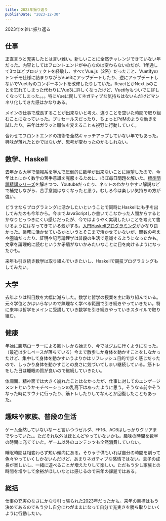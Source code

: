 ```yaml
---
title: 2023年振り返り
publishDate: "2023-12-30"
---
```


2023年を雑に振り返る

## 仕事

正直言うと充実したとは言い難い。新しいことに全然チャレンジできていない年だった。内容としてはフロントエンドが中心なのは変わらないのだが、1年通して3つほどプロジェクトを経験し、すべてVue.js（2系）だったこと、Vuetifyのトンデモ仕様に詰まりながらVue3にアップデートしたり、逆にアップデートしないでVuetifyのコンポーネントを改修したりしていた。ReactとかNext.jsのことを忘れてしまった代わりにVue3に詳しくなったけど、Vuetifyもついでに詳しくなってしまった。。。特にVueに関してネガティブな気持ちはないんだけどマンネリ化してきた感はかなりある。

メインの仕事で成長することが出来ないと考え、違うことを空いた時間で取り組むことになっていった。プリセールスだったり、ちょっとPdMのような動きを試したり。来年はガラッと職位を変えることも視野に行動していく。

合わせてフロントエンドの技術を全然キャッチアップしていない年でもあった。興味が薄れたとかではないが、思考が変わったのかもしれない。

## 数学、Haskell

去年から大学で情報系を学んで圧倒的に数学が出来ないことに絶望したので、今年はとにかく数学の苦手意識を克服するために、ほぼ毎日問題を解いた。[標準問題精講シリーズ](https://www.obunsha.co.jp/product/series/c001)を解きつつ、Youtubeだったり、ネットのわかりやすい解説などで補完しながら、苦手意識はなくなったと思う。むしろ今は楽しい気持ちの方が強い。

どうせならプログラミングに活かしたいということで同時にHaskellにも手を出してみたのも今年から。今までJavaScriptしか書いてこなかった人間からするとかなりとっつきにくい感じだったが、今ではようやく実現したいことを考えて書けるようにはなってきている気がする。[入門Haskellプログラミング](https://www.shoeisha.co.jp/book/detail/9784798161280)がかなり良かった。業務に活かせているかというとそこまで活かせていないが、関数の考えや圏論だったり、証明や記号論理学は普段の生活で意識するようになったかも。文章を論理的に読むというか矛盾がないかみたいなことに目を向けるようになったかも。

来年も引き続き数学は取り組んでいきたいし、Haskellで競技プログラミングもしてみたい。

## 大学
去年よりは科目数を大幅に減らした。数学と哲学の授業を主に取り組んでいる。元々学位とかはいらないので無理なく学べる範囲で引き続きやっていきたい。特に来年は哲学をメインに受講していき数学を引き続きやっていきスタイルで取り組む。

## 健康

年始に腹筋ローラーによる筋トレから始まり、今ではジムに行くようになった。（最近は少しペースが落ちている）今まで散歩しか身体を動かすことをしなかったけど、集中して身体を動かすいうよりかはリフレッシュ目的で歩く感じだったので、しっかり身体を動かすことの良さに気づいてしまい継続している。筋トレをした日は睡眠の質が良いので継続していきたい。

体調面、精神面では大きく崩れたことはなかったが、仕事に対してのエンゲージメントというかモチベーションの乱高下はあったように思う。そうなる前やそうなった時にサウナに行ったり、筋トレしたりしてなんとか回復したこともあった。

## 趣味や家族、普段の生活

ゲーム全然していないなーと言いつつゼルダ、FF16、AC6はしっかりクリアまでやっていた。。ただそれ以外はほとんどやっていないかも。趣味の時間を数学の時間に充てていた。ゲーム以外のコンテンツも全然消費していない。

睡眠時間は相変わらず短い傾向にある。そりゃ子供もいれば自分の時間を削って色々やっていくしかないんだけど、あまりネガティブな感情ではない。息子の成長が楽しいし、一緒に遊べることが増えたりして楽しい。ただもう少し家族との時間を増やして余裕がほしいなとは感じるので来年の課題ではある。

## 総括

仕事の充実のなさにかなり引っ張られた2023年だったかも。来年の目標はもう決めてあるのでもう少し自分にわがままになって自分で充実さを勝ち取りにいくように行動したい。